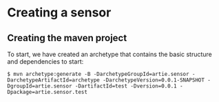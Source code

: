 # Creating a sensor

## Creating the maven project

To start, we have created an archetype that contains the basic structure and dependencies to start:

```
$ mvn archetype:generate -B -DarchetypeGroupId=artie.sensor -DarchetypeArtifactId=archetype -DarchetypeVersion=0.0.1-SNAPSHOT -DgroupId=artie.sensor -DartifactId=test -Dversion=0.0.1 -Dpackage=artie.sensor.test
```





